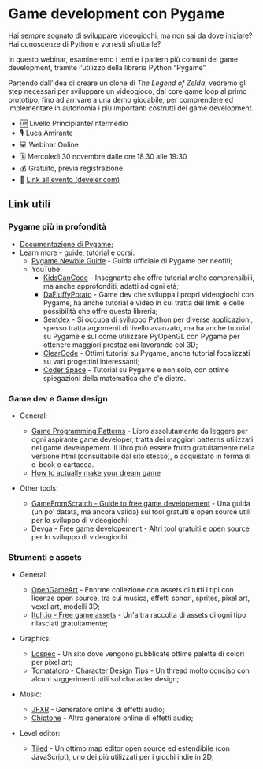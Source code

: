 # Game development con Pygame

Hai sempre sognato di sviluppare videogiochi, ma non sai da dove iniziare?
Hai conoscenze di Python e vorresti sfruttarle?

In questo webinar, esamineremo i temi e i pattern più comuni del game development, tramite l’utilizzo della libreria Python “Pygame”.

Partendo dall’idea di creare un clone di *The Legend of Zelda*, vedremo gli step necessari per sviluppare un videogioco, dal core game loop al primo prototipo, fino ad arrivare a una demo giocabile, per comprendere ed implementare in autonomia i più importanti costrutti del game development.

* 🆙 Livello Principiante/Intermedio
* 🎙 Luca Amirante
* 💻 Webinar Online
* 🗓 Mercoledì 30 novembre dalle ore 18.30 alle 19:30
* 💰 Gratuito, previa registrazione
* 🔗 [Link all'evento (develer.com)](https://www.develer.com/eventi/game-development-con-pygame/)



## Link utili


### Pygame più in profondità

- [Documentazione di Pygame](https://www.pygame.org/docs/);
- Learn more - guide, tutorial e corsi:
    - [Pygame Newbie Guide](https://www.pygame.org/docs/tut/newbieguide.html) - Guida ufficiale di Pygame per neofiti;
    - YouTube:
        - [KidsCanCode](https://www.youtube.com/c/KidscancodeOrg/) - Insegnante che offre tutorial molto comprensibili, ma anche approfonditi, adatti ad ogni età;
        - [DaFluffyPotato](https://www.youtube.com/c/DaFluffyPotato/) - Game dev che sviluppa i propri videogiochi con Pygame, ha anche tutorial e video in cui tratta dei limiti e delle possibilità che offre questa libreria;
        - [Sentdex](https://www.youtube.com/c/sentdex/) - Si occupa di sviluppo Python per diverse applicazioni, spesso tratta argomenti di livello avanzato, ma ha anche tutorial su Pygame e sul come utilizzare PyOpenGL con Pygame per ottenere maggiori prestazioni lavorando col 3D;
        - [ClearCode](https://www.youtube.com/c/ClearCode/) - Ottimi tutorial su Pygame, anche tutorial focalizzati su vari progettini interessanti;
        - [Coder Space](https://www.youtube.com/@CoderSpaceChannel) - Tutorial su Pygame e non solo, con ottime spiegazioni della matematica che c'è dietro.


### Game dev e Game design

- General:
    - [Game Programming Patterns](https://gameprogrammingpatterns.com/) - Libro assolutamente da leggere per ogni aspirante game developer, tratta dei maggiori patterns utilizzati nel game developement. Il libro può essere fruito gratuitamente nella versione html (consultabile dal sito stesso), o acquistato in forma di e-book o cartacea.
    - [How to actually make your dream game](https://godotengine.org/article/how-actually-make-your-dream-game)

- Other tools:
    - [GameFromScratch - Guide to free game developement](https://gamefromscratch.com/guide-to-free-game-development-2016-edition/) - Una guida (un po' datata, ma ancora valida) sui tool gratuiti e open source utili per lo sviluppo di videogiochi;
    - [Devga - Free game developement](https://devga.me/free/) - Altri tool gratuiti e open source per lo sviluppo di videogiochi.

### Strumenti e assets

- General:
    - [OpenGameArt](https://opengameart.org/) - Enorme collezione con assets di tutti i tipi con licenze open source, tra cui musica, effetti sonori, sprites, pixel art, vexel art, modelli 3D;
    - [Itch.io - Free game assets](https://itch.io/game-assets/free/) - Un'altra raccolta di assets di ogni tipo rilasciati gratuitamente;

- Graphics:
    - [Lospec](https://lospec.com/palette-list/) - Un sito dove vengono pubblicate ottime palette di colori per pixel art;
    - [Tomatatoro - Character Design Tips](https://tomatatoro.tumblr.com/post/154791597753/some-people-have-asked-how-i-went-about-drawing/) - Un thread molto conciso con alcuni suggerimenti utili sul character design;

- Music:
    - [JFXR](https://jfxr.frozenfractal.com/) - Generatore online di effetti audio;
    - [Chiptone](https://sfbgames.itch.io/chiptone/) - Altro generatore online di effetti audio;

- Level editor:
    - [Tiled](https://www.mapeditor.org/) - Un ottimo map editor open source ed estendibile (con JavaScript), uno dei più utilizzati per i giochi indie in 2D;

